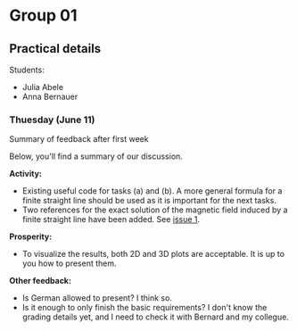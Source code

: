 # Group 01

## Practical details

Students:

- Julia Abele
- Anna Bernauer

### Thuesday (June 11)

Summary of feedback after first week

Below, you'll find a summary of our discussion.

**Activity:**

- Existing useful code for tasks (a) and (b). A more general formula for a finite straight line should be used as it is important for the next tasks.
- Two references for the exact solution of the magnetic field induced by a finite straight line have been added. See [issue 1](https://github.com/yingxingcheng/2024-python-project-feedback/issues/1).

**Prosperity:**

- To visualize the results, both 2D and 3D plots are acceptable. It is up to you how to present them.

**Other feedback:**

- Is German allowed to present? I think so.
- Is it enough to only finish the basic requirements? I don't know the grading details yet, and I need to check it with Bernard and my collegue.

